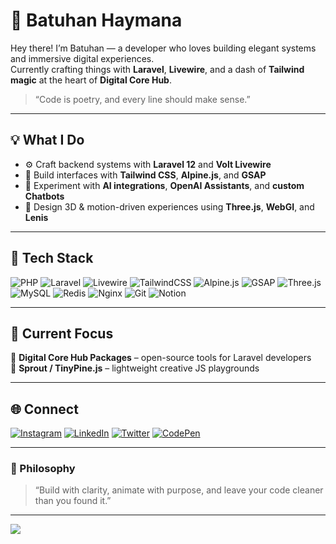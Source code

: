 # 🚀 Batuhan Haymana

Hey there! I’m Batuhan — a developer who loves building elegant systems and immersive digital experiences.  
Currently crafting things with **Laravel**, **Livewire**, and a dash of **Tailwind magic** at the heart of **Digital Core Hub**.

> “Code is poetry, and every line should make sense.”

---

## 💡 What I Do

- ⚙️ Craft backend systems with **Laravel 12** and **Volt Livewire**
- 🎨 Build interfaces with **Tailwind CSS**, **Alpine.js**, and **GSAP**
- 🧠 Experiment with **AI integrations**, **OpenAI Assistants**, and **custom Chatbots**
- 🧩 Design 3D & motion-driven experiences using **Three.js**, **WebGI**, and **Lenis**

---

## 🧰 Tech Stack

![PHP](https://img.shields.io/badge/PHP-777BB4?logo=php&logoColor=white)
![Laravel](https://img.shields.io/badge/Laravel-FF2D20?logo=laravel&logoColor=white)
![Livewire](https://img.shields.io/badge/Livewire-4E56A6?logo=livewire&logoColor=white)
![TailwindCSS](https://img.shields.io/badge/TailwindCSS-38B2AC?logo=tailwind-css&logoColor=white)
![Alpine.js](https://img.shields.io/badge/Alpine.js-77C1D2?logo=alpinelinux&logoColor=white)
![GSAP](https://img.shields.io/badge/GSAP-88CE02?logo=greensock&logoColor=white)
![Three.js](https://img.shields.io/badge/Three.js-000000?logo=three.js&logoColor=white)
![MySQL](https://img.shields.io/badge/MySQL-005C84?logo=mysql&logoColor=white)
![Redis](https://img.shields.io/badge/Redis-DD0031?logo=redis&logoColor=white)
![Nginx](https://img.shields.io/badge/Nginx-009639?logo=nginx&logoColor=white)
![Git](https://img.shields.io/badge/Git-F05032?logo=git&logoColor=white)
![Notion](https://img.shields.io/badge/Notion-000000?logo=notion&logoColor=white)

---

## 🧭 Current Focus

🤖 **Digital Core Hub Packages** – open-source tools for Laravel developers  
🧩 **Sprout / TinyPine.js** – lightweight creative JS playgrounds  

---

## 🌐 Connect

[![Instagram](https://img.shields.io/badge/Instagram-%23E4405F?logo=Instagram&logoColor=white)](https://instagram.com/1ncibatu)
[![LinkedIn](https://img.shields.io/badge/LinkedIn-%230077B5?logo=LinkedIn&logoColor=white)](https://linkedin.com/in/batuhan-haymana-07a902121)
[![Twitter](https://img.shields.io/badge/Twitter-%231DA1F2?logo=Twitter&logoColor=white)](https://twitter.com/1ncibatu)
[![CodePen](https://img.shields.io/badge/Codepen-000000?logo=codepen&logoColor=white)](https://codepen.io/ba-tu)

---

### 🧠 Philosophy

> “Build with clarity, animate with purpose, and leave your code cleaner than you found it.”

---

[![](https://visitcount.itsvg.in/api?id=1batu&icon=0&color=0)](https://visitcount.itsvg.in)
